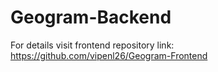# Geogram-Backend

For details visit frontend repository link: https://github.com/vipenl26/Geogram-Frontend
